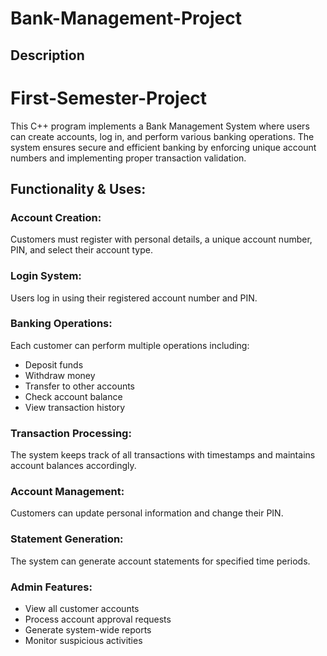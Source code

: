 # Bank-Management-Project

## Description
# First-Semester-Project

This C++ program implements a Bank Management System where users can create accounts, log in, and perform various banking operations. The system ensures secure and efficient banking by enforcing unique account numbers and implementing proper transaction validation.

## Functionality & Uses:

### Account Creation: 
Customers must register with personal details, a unique account number, PIN, and select their account type.

### Login System: 
Users log in using their registered account number and PIN.

### Banking Operations: 
Each customer can perform multiple operations including:
- Deposit funds
- Withdraw money
- Transfer to other accounts
- Check account balance
- View transaction history

### Transaction Processing: 
The system keeps track of all transactions with timestamps and maintains account balances accordingly.

### Account Management: 
Customers can update personal information and change their PIN.

### Statement Generation: 
The system can generate account statements for specified time periods.

### Admin Features:
- View all customer accounts
- Process account approval requests
- Generate system-wide reports
- Monitor suspicious activities

